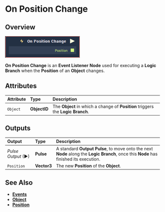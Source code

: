 # On Position Change

## Overview

![The On Position Change Node.](../../../.gitbook/assets/node-on-position-change.png)

**On Position Change** is an **Event Listener** **Node** used for executing a **Logic Branch** when the **Position** of an **Object** changes.

## Attributes

| Attribute | Type | Description |
| :--- | :--- | :--- |
| `Object` | **ObjectID** | The **Object** in which a change of **Position** triggers the **Logic Branch**. |

## Outputs

| Output | Type | Description |
| :--- | :--- | :--- |
| _Pulse Output_ \(►\) | **Pulse** | A standard **Output Pulse**, to move onto the next **Node** along the **Logic Branch**, once this **Node** has finished its execution. |
| `Position` | **Vector3** | The new **Position** of the **Object**. |

## See Also

* [**Events**](../)
* [**Object**](./)
* [**Position**](../../../getting-started/attributes/common-attributes/transformation.md#position)

